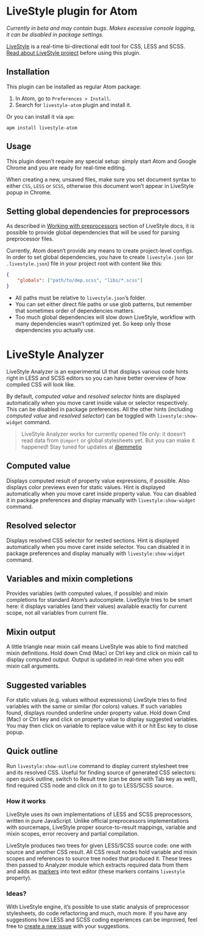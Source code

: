 # LiveStyle plugin for Atom

*Currently in beta and may contain bugs. Makes excessive console logging, it can be disabled in package settings.*

[LiveStyle](http://livestyle.io) is a real-time bi-directional edit tool for CSS, LESS and SCSS. [Read about LiveStyle project](http://livestyle.io/docs/) before using this plugin.

## Installation

This plugin can be installed as regular Atom package:

1. In Atom, go to `Preferences > Install`.
2. Search for `livestyle-atom` plugin and install it.

Or you can install it via `apm`:

`apm install livestyle-atom`

## Usage

This plugin doesn’t require any special setup: simply start Atom and Google Chrome and you are ready for real-time editing.

When creating a new, unsaved files, make sure you set document syntax to either `CSS`, `LESS` or `SCSS`, otherwise this document won’t appear in LiveStyle popup in Chrome.

## Setting global dependencies for preprocessors

As described in [Working with preprocessors](http://livestyle.io/docs/preprocessors/) section of LiveStyle docs, it is possible to provide global dependencies that will be used for parsing preprocessor files.

Currently, Atom doesn‘t provide any means to create project-level configs. In order to set global dependencies, you have to create `livestyle.json` (or `.livestyle.json`) file in your project root with content like this:

```json
{
    "globals": ["path/to/dep.scss", "libs/*.scss"]
}
```

* All paths must be relative to `livestyle.json`’s folder.
* You can set either direct file paths or use glob patterns, but remember that sometimes order of dependencies matters.
* Too much global dependencies will slow down LiveStyle, workflow with many dependencies wasn’t optimized yet. So keep only those dependencies you actually use.

# LiveStyle Analyzer

LiveStyle Analyzer is an experimental UI that displays various code hints right in LESS and SCSS editors so you can have better overview of how compiled CSS will look like.

By default, *computed value* and *resolved selector* hints are displayed automatically when you move caret inside value or selector respectively. This can be disabled in package preferences. All the other hints (including *computed value* and *resolved selector*) can be toggled with `livestyle:show-widget` command.

> LiveStyle Analyzer works for currently opened file only: it doesn’t read data from `@import` or global stylesheets yet. But you can make it happened! Stay tuned for updates at [@emmetio](https://twitter.com/emmetio)

## Computed value

Displays computed result of property value expressions, if possible. Also displays color previews even for static values. Hint is displayed automatically when you move caret inside property value. You can disabled it in package preferences and display manually with `livestyle:show-widget` command.

## Resolved selector

Displays resolved CSS selector for nested sections. Hint is displayed automatically when you move caret inside selector. You can disabled it in package preferences and display manually with `livestyle:show-widget` command.

## Variables and mixin completions

Provides variables (with computed values, if possible) and mixin completions for standard Atom’s autocomplete. LiveStyle tries to be smart here: it displays variables (and their values) available exactly for current scope, not all variables from current file.

## Mixin output

A little triangle near mixin call means LiveStyle was able to find matched mixin definitions. Hold down Cmd (Mac) or Ctrl key and click on mixin call to display computed output. Output is updated in real-time when you edit mixin call arguments.

## Suggested variables

For static values (e.g. values without expressions) LiveStyle tries to find variables with the same or similar (for colors) values. If such variables found, displays rounded underline under property value. Hold down Cmd (Mac) or Ctrl key and click on property value to display suggested variables. You may then click on variable to replace value with it or hit Esc key to close popup.

## Quick outline

Run `livestyle:show-outline` command to display current stylesheet tree and its resolved CSS. Useful for finding source of generated CSS selectors: open quick outline, switch to Result tree (can be done with Tab key as well), find required CSS node and click on it to go to LESS/SCSS source.

### How it works

LiveStyle uses its own implementations of LESS and SCSS preprocessors, written in pure JavaScript. Unlike official preprocessors implementations with sourcemaps, LiveStyle proper source-to-result mappings, variable and mixin scopes, error recovery and partial compilation.

LiveStyle produces two trees for given LESS/SCSS source code: one with source and another CSS result. All CSS result nodes hold variable and mixin scopes and references to source tree nodes that produced it. These trees then passed to Analyzer module which extracts required data from them and adds as [markers](https://atom.io/docs/api/v1.8.0/TextEditorMarker) into text editor (these markers contains `livestyle` property).

### Ideas?

With LiveStyle engine, it’s possible to use static analysis of preprocessor stylesheets, do code refactoring and much, much more. If you have any suggestions how LESS and SCSS coding experiences can be improved, feel free to [create a new issue](https://github.com/livestyle/atom/issues) with your suggestions.
